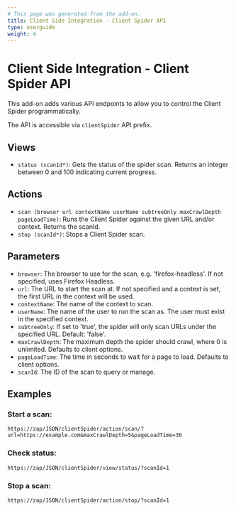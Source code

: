 ```yaml
---
# This page was generated from the add-on.
title: Client Side Integration - Client Spider API
type: userguide
weight: 4
---
```


# Client Side Integration - Client Spider API

This add-on adds various API endpoints to allow you to control the Client Spider programmatically.


The API is accessible via `clientSpider` API prefix.

## Views

* `status (scanId*)`: Gets the status of the spider scan. Returns an integer between 0 and 100 indicating current progress.

## Actions

* `scan (browser url contextName userName subtreeOnly maxCrawlDepth pageLoadTime)`: Runs the Client Spider against the given URL and/or context. Returns the scanId.
* `stop (scanId*)`: Stops a Client Spider scan.

## Parameters

* `browser`: The browser to use for the scan, e.g. 'firefox-headless'. If not specified, uses Firefox Headless.
* `url`: The URL to start the scan at. If not specified and a context is set, the first URL in the context will be used.
* `contextName`: The name of the context to scan.
* `userName`: The name of the user to run the scan as. The user must exist in the specified context.
* `subtreeOnly`: If set to 'true', the spider will only scan URLs under the specified URL. Default: 'false'.
* `maxCrawlDepth`: The maximum depth the spider should crawl, where 0 is unlimited. Defaults to client options.
* `pageLoadTime`: The time in seconds to wait for a page to load. Defaults to client options.
* `scanId`: The ID of the scan to query or manage.

## Examples

### Start a scan:


    https://zap/JSON/clientSpider/action/scan/?url=https://example.com&maxCrawlDepth=5&pageLoadTime=30

### Check status:


    https://zap/JSON/clientSpider/view/status/?scanId=1

### Stop a scan:


    https://zap/JSON/clientSpider/action/stop/?scanId=1
